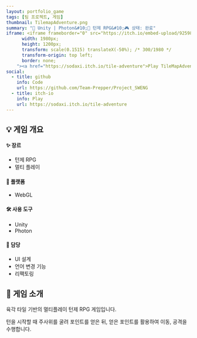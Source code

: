 ```yaml
---
layout: portfolio_game
tags: [팀 프로젝트, 게임]
thumbnail: TilemapAdventure.png
summary: "🔧 Unity | Photon&#10;🌟 턴제 RPG&#10;🎮 상태: 완료"
iframe: <iframe frameborder="0" src="https://itch.io/embed-upload/9259896" allow="autoplay; fullscreen" style="
      width: 1980px;
      height: 1200px;
      transform: scale(0.1515) translateX(-50%); /* 300/1980 */
      transform-origin: top left;
      border: none;
    "><a href="https://sodaxi.itch.io/tile-adventure">Play TileMapAdventure on itch.io</a></iframe>
social:
  - title: github
    info: Code
    url: https://github.com/Team-Prepper/Project_SWENG
  - title: itch-io
    info: Play
    url: https://sodaxi.itch.io/tile-adventure
---
```

<!-- card: 개요 -->

## 💡 게임 개요

#### ✨ 장르
- 턴제 RPG
- 멀티 플레이

#### 📱 플랫폼
- WebGL

#### 🛠 사용 도구
- Unity
- Photon

#### 👤 담당
- UI 설계
- 언어 변경 기능
- 리팩토링

<!-- card: 개요 -->
## 📖 게임 소개 

육각 타일 기반의 멀티플레이 턴제 RPG 게임입니다.

턴을 시작할 때 주사위를 굴려 포인트를 얻은 뒤, 얻은 포인트를 활용하여 이동, 공격을 수행합니다.